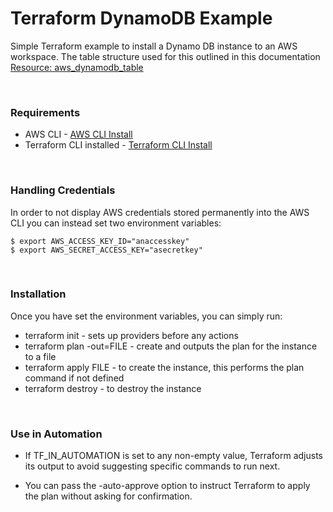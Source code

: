 # Terraform DynamoDB Example
Simple Terraform example to install a Dynamo DB instance to an AWS workspace. The table structure used for this outlined in this documentation [Resource: aws_dynamodb_table](https://registry.terraform.io/providers/hashicorp/aws/latest/docs/resources/dynamodb_table)

<br>

### Requirements
- AWS CLI - [AWS CLI Install](https://docs.aws.amazon.com/cli/latest/userguide/getting-started-install.html)
- Terraform CLI installed - [Terraform CLI Install](https://developer.hashicorp.com/terraform/downloads)

<br>

### Handling Credentials

In order to not display AWS credentials stored permanently into the AWS CLI you can instead set two environment variables:
```shell
$ export AWS_ACCESS_KEY_ID="anaccesskey"
$ export AWS_SECRET_ACCESS_KEY="asecretkey"
```

<br>

### Installation
Once you have set the environment variables, you can simply run:
- terraform init - sets up providers before any actions
- terraform plan -out=FILE - create and outputs the plan for the instance to a file
- terraform apply FILE - to create the instance, this performs the plan command if not defined
- terraform destroy - to destroy the instance

<br>

### Use in Automation
- If TF_IN_AUTOMATION is set to any non-empty value, Terraform adjusts its output to avoid suggesting specific commands to run next.
  
- You can pass the -auto-approve option to instruct Terraform to apply the plan without asking for confirmation.